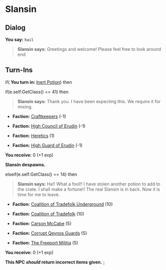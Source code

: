# Slansin



## Dialog

**You say:** `hail`



>**Slansin says:** Greetings and welcome! Please feel free to look around
end

## Turn-Ins




if( **You turn in:** [Inert Potion](/item/13983)) then


if(e.self:GetClass() == 41) then



>**Slansin says:** Thank you. I have been expecting this. We require it for mixing.







* __Faction:__ [Craftkeepers](/faction/231) (-1)



* __Faction:__ [High Council of Erudin](/faction/266) (-1)



* __Faction:__ [Heretics](/faction/265) (1)



* __Faction:__ [High Guard of Erudin](/faction/267) (-1)



 **You receive:** 0 (+1 exp)



**Slansin despawns.**


elseif(e.self:GetClass() == 14) then



>**Slansin says:** Ha!! What a fool!! I have stolen another potion to add to the crate. I shall make a fortune!! The real Slansin is in back. Now it is time for me to leave.



* __Faction:__ [Coalition of Tradefolk Underground](/faction/336) (10)



* __Faction:__ [Coalition of Tradefolk](/faction/229) (10)



* __Faction:__ [Carson McCabe](/faction/329) (5)



* __Faction:__ [Corrupt Qeynos Guards](/faction/230) (5)



* __Faction:__ [The Freeport Militia](/faction/330) (5)



 **You receive:** 0 (+1 exp)


**This NPC *should* return incorrect items given.**
;

